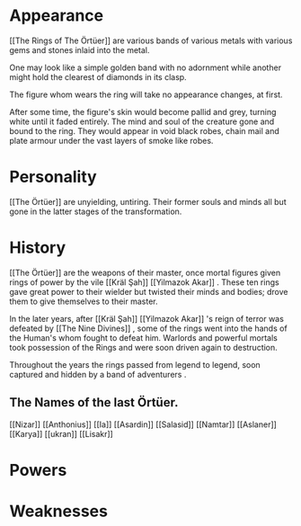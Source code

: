 # Appearance

[[The Rings of The Örtüer]] are various bands of various metals with various gems and stones inlaid into the metal. 

One may look like a simple golden band with no adornment while another might hold the clearest of diamonds in its clasp.

The figure whom wears the ring will take no appearance changes, at first. 

After some time, the figure's skin would become pallid and grey, turning white until it faded entirely. The mind and soul of the creature gone and bound to the ring. They would appear in void black robes, chain mail and plate armour under the vast layers of smoke like robes. 


# Personality

[[The Örtüer]] are unyielding, untiring. Their former souls and minds all but gone in the latter stages of the transformation. 


# History

[[The Örtüer]] are the weapons of their master, once mortal figures given rings of power by the vile  [[Kräl Şah]] [[Yilmazok Akar]] . These ten rings gave great power to their wielder but twisted their minds and bodies; drove them to give themselves to their master. 

In the later years, after [[Kräl Şah]] [[Yilmazok Akar]] 's reign of terror was defeated by [[The Nine Divines]] , some of the rings went into the hands of the Human's whom fought to defeat him. Warlords and powerful mortals took possession of the Rings and were soon driven again to destruction. 

Throughout the years the rings passed from legend to legend, soon captured and hidden by a band of adventurers . 

## The Names of the last Örtüer.

[[Nizar]]
[[Anthonius]]
[[Ia]]
[[Asardin]]
[[Salasid]]
[[Namtar]]
[[Aslaner]]
[[Karya]]
[[ukran]]
[[Lisakr]]


# Powers

# Weaknesses